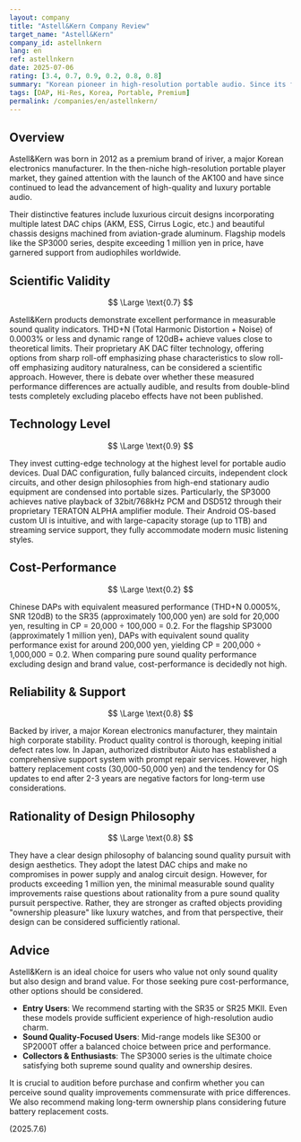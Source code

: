 ```yaml
---
layout: company
title: "Astell&Kern Company Review"
target_name: "Astell&Kern"
company_id: astellnkern
lang: en
ref: astellnkern
date: 2025-07-06
rating: [3.4, 0.7, 0.9, 0.2, 0.8, 0.8]
summary: "Korean pioneer in high-resolution portable audio. Since its founding in 2012, it has led technological innovation in portable players with DSD native playback and balanced output. Their product lineup featuring beautiful aluminum-machined chassis and latest DAC chips satisfies both sound quality and ownership desires. However, compared to Chinese products with equivalent sound quality, prices are 2-5 times higher, making the evaluation of design and brand value the deciding factor in selection."
tags: [DAP, Hi-Res, Korea, Portable, Premium]
permalink: /companies/en/astellnkern/
---
```

## Overview

Astell&Kern was born in 2012 as a premium brand of iriver, a major Korean electronics manufacturer. In the then-niche high-resolution portable player market, they gained attention with the launch of the AK100 and have since continued to lead the advancement of high-quality and luxury portable audio.

Their distinctive features include luxurious circuit designs incorporating multiple latest DAC chips (AKM, ESS, Cirrus Logic, etc.) and beautiful chassis designs machined from aviation-grade aluminum. Flagship models like the SP3000 series, despite exceeding 1 million yen in price, have garnered support from audiophiles worldwide.

## Scientific Validity

$$ \Large \text{0.7} $$

Astell&Kern products demonstrate excellent performance in measurable sound quality indicators. THD+N (Total Harmonic Distortion + Noise) of 0.0003% or less and dynamic range of 120dB+ achieve values close to theoretical limits. Their proprietary AK DAC filter technology, offering options from sharp roll-off emphasizing phase characteristics to slow roll-off emphasizing auditory naturalness, can be considered a scientific approach. However, there is debate over whether these measured performance differences are actually audible, and results from double-blind tests completely excluding placebo effects have not been published.

## Technology Level

$$ \Large \text{0.9} $$

They invest cutting-edge technology at the highest level for portable audio devices. Dual DAC configuration, fully balanced circuits, independent clock circuits, and other design philosophies from high-end stationary audio equipment are condensed into portable sizes. Particularly, the SP3000 achieves native playback of 32bit/768kHz PCM and DSD512 through their proprietary TERATON ALPHA amplifier module. Their Android OS-based custom UI is intuitive, and with large-capacity storage (up to 1TB) and streaming service support, they fully accommodate modern music listening styles.

## Cost-Performance

$$ \Large \text{0.2} $$

Chinese DAPs with equivalent measured performance (THD+N 0.0005%, SNR 120dB) to the SR35 (approximately 100,000 yen) are sold for 20,000 yen, resulting in CP = 20,000 ÷ 100,000 = 0.2. For the flagship SP3000 (approximately 1 million yen), DAPs with equivalent sound quality performance exist for around 200,000 yen, yielding CP = 200,000 ÷ 1,000,000 = 0.2. When comparing pure sound quality performance excluding design and brand value, cost-performance is decidedly not high.

## Reliability & Support

$$ \Large \text{0.8} $$

Backed by iriver, a major Korean electronics manufacturer, they maintain high corporate stability. Product quality control is thorough, keeping initial defect rates low. In Japan, authorized distributor Aiuto has established a comprehensive support system with prompt repair services. However, high battery replacement costs (30,000-50,000 yen) and the tendency for OS updates to end after 2-3 years are negative factors for long-term use considerations.

## Rationality of Design Philosophy

$$ \Large \text{0.8} $$

They have a clear design philosophy of balancing sound quality pursuit with design aesthetics. They adopt the latest DAC chips and make no compromises in power supply and analog circuit design. However, for products exceeding 1 million yen, the minimal measurable sound quality improvements raise questions about rationality from a pure sound quality pursuit perspective. Rather, they are stronger as crafted objects providing "ownership pleasure" like luxury watches, and from that perspective, their design can be considered sufficiently rational.

## Advice

Astell&Kern is an ideal choice for users who value not only sound quality but also design and brand value. For those seeking pure cost-performance, other options should be considered.

- **Entry Users**: We recommend starting with the SR35 or SR25 MKII. Even these models provide sufficient experience of high-resolution audio charm.
- **Sound Quality-Focused Users**: Mid-range models like SE300 or SP2000T offer a balanced choice between price and performance.
- **Collectors & Enthusiasts**: The SP3000 series is the ultimate choice satisfying both supreme sound quality and ownership desires.

It is crucial to audition before purchase and confirm whether you can perceive sound quality improvements commensurate with price differences. We also recommend making long-term ownership plans considering future battery replacement costs.

(2025.7.6)